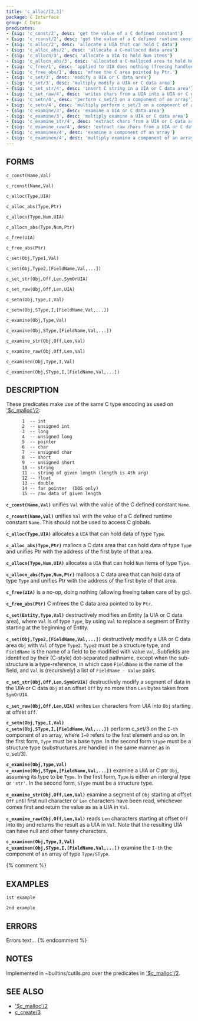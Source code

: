 ```yaml
---
title: 'c_alloc/[2,3]'
package: C Interface
group: C Data
predicates:
- {sig: 'c_const/2', desc: 'get the value of a C defined constant'}
- {sig: 'c_rconst/2', desc: 'get the value of a C defined runtime constant'}
- {sig: 'c_alloc/2', desc: 'allocate a UIA that can hold C data'}
- {sig: 'c_alloc_abs/2', desc: 'allocate a C-malloced data area'}
- {sig: 'c_allocn/3', desc: 'allocate a UIA to hold Num items'}
- {sig: 'c_allocn_abs/3', desc: 'allocated a C-malloced area to hold Num items'}
- {sig: 'c_free/1', desc: 'applied to UIA does nothing (freeing handled by gc)'}
- {sig: 'c_free_abs/1', desc: 'mfree the C area pointed by Ptr.'}
- {sig: 'c_set/3', desc: 'modify a UIA or C data area'}
- {sig: 'c_set/3', desc: 'multiply modify a UIA or C data area'}
- {sig: 'c_set_str/4', desc: 'insert C string in a UIA or C data area'}
- {sig: 'c_set_raw/4', desc: 'writes chars from a UIA into a UIA or C data area'}
- {sig: 'c_setn/4', desc: 'perform c_set/3 on a component of an array'}
- {sig: 'c_setn/4', desc: 'multiply perform c_set/3 on a component of an array'}
- {sig: 'c_examine/3', desc: 'examine a UIA or C data area'}
- {sig: 'c_examine/3', desc: 'multiply examine a UIA or C data area'}
- {sig: 'c_examine_str/4', desc: 'extract chars from a UIA or C data area'}
- {sig: 'c_examine_raw/4', desc: 'extract raw chars from a UIA or C data area'}
- {sig: 'c_examinen/4', desc: 'examine a component of an array'}
- {sig: 'c_examinen/4', desc: 'multiply examine a component of an array'}
---
```


## FORMS
```
c_const(Name,Val)

c_rconst(Name,Val)

c_alloc(Type,UIA)

c_alloc_abs(Type,Ptr)

c_allocn(Type,Num,UIA)

c_allocn_abs(Type,Num,Ptr)

c_free(UIA)

c_free_abs(Ptr)

c_set(Obj,Type1,Val)

c_set(Obj,Type2,[FieldName,Val,...])

c_set_str(Obj,Off,Len,SymOrUIA)

c_set_raw(Obj,Off,Len,UIA)

c_setn(Obj,Type,I,Val)

c_setn(Obj,SType,I,[FieldName,Val,...])

c_examine(Obj,Type,Val)

c_examine(Obj,SType,[FieldName,Val,...])

c_examine_str(Obj,Off,Len,Val)

c_examine_raw(Obj,Off,Len,Val)

c_examinen(Obj,Type,I,Val)

c_examinen(Obj,SType,I,[FieldName,Val,...])
```
## DESCRIPTION

These predicates make use of the same C type encoding as used on ['$c_malloc'/2](cmalloc2.html):
```
      1  -- int
      2  -- unsigned int
      3  -- long
      4  -- unsigned long
      5  -- pointer
      6  -- char
      7  -- unsigned char
      8  -- short
      9  -- unsigned short
      10 -- string
      11 -- string of given length (length is 4th arg)
      12 -- float
      13 -- double
      14 -- far pointer  (DOS only)
      15 -- raw data of given length
```
**`c_const(Name,Val)`** unifies `Val` with the value of the C defined constant `Name`.

**`c_rconst(Name,Val)`** unifies `Val` with the value of a C defined runtime constant `Name`. This should not be used to access C globals.

**`c_alloc(Type,UIA)`** allocates a `UIA` that can hold data of type `Type`.

**`c_alloc_abs(Type,Ptr)`** mallocs a C data area that can hold data of type `Type` and unifies Ptr with the address of the first byte of that area.

**`c_allocn(Type,Num,UIA)`** allocates a `UIA` that can hold `Num` items of type `Type`.

**`c_allocn_abs(Type,Num,Ptr)`** mallocs a C data area that can hold data of type `Type` and unifies Ptr with the address of the first byte of that area.

**`c_free(UIA)`** is a no-op, doing nothing (allowing freeing taken care of by gc).

**`c_free_abs(Ptr)`** C mfrees the C data area pointed to by `Ptr`.

**`c_set(Entity,Type,Val)`** destructively modifies an Entity (a UIA or C data area), where `Val` is of type `Type`, by using `Val` to replace a segment of Entity starting at the beginning of Entity. 

**`c_set(Obj,Type2,[FieldName,Val,...])`** destructively modify a UIA or C data area `Obj` with `Val` of type `Type2`.  `Type2` must be a structure type, and `FieldName` is the name of a field to be modified with value `Val`. Subfields are identified by their (C-style) dot-separated pathname, except when the sub-structure is a type-reference, in which case `FieldName` is the name of the field, and `Val` is (recursively) a list of `FieldName - Value` pairs.

**`c_set_str(Obj,Off,Len,SymOrUIA)`** destructively modify a segment of data in the UIA or C data `Obj` at an offset `Off` by no more than `Len` bytes taken from `SymOrUIA`.

**`c_set_raw(Obj,Off,Len,UIA)`** writes `Len` characters from UIA into `Obj` starting at offset `Off`.

**`c_setn(Obj,Type,I,Val)`**
<br>**`c_setn(Obj,SType,I,[FieldName,Val,...])`** perform c_set/3 on the `I-th` component of an array, where `I=0` refers to the first element and so on. In the first form, `Type` must be a base type. In the second form `SType` must be a structure type (substructures are handled in the same manner as in c_set/3).

**`c_examine(Obj,Type,Val)`**
<br>**`c_examine(Obj,SType,[FieldName,Val,...])`** examine a UIA or C ptr `Obj`, assuming its type to be `Type`. In the first form, `Type` is either an intergral type or `'str'`. In the second form, `SType` must be a structure type.

**`c_examine_str(Obj,Off,Len,Val)`** examine a segment of `Obj` starting at offset `Off` until first null character or `Len` characters have been read, whichever comes first and return the value as as a UIA in `Val`.

**`c_examine_raw(Obj,Off,Len,Val)`** reads `Len` characters starting at offset `Off` into `Obj` and returns the result as a UIA in `Val`.  Note that the resulting UIA can have null and other funny characters.

**`c_examinen(Obj,Type,I,Val)`**
<br>**`c_examinen(Obj,SType,I,[FieldName,Val,...])`** examine the `I-th` the component of an array of type `Type/SType`.

{% comment %}
## EXAMPLES

```
1st example
```

```
2nd example
```

## ERRORS

Errors text...
{% endcomment %}

## NOTES

Implemented in ~builtins/cutils.pro over the predicates in ['$c_malloc'/2](cmalloc2.html).

## SEE ALSO

- ['$c_malloc'/2](cmalloc2.html)
- [c_create/3](ccreate3.html)
